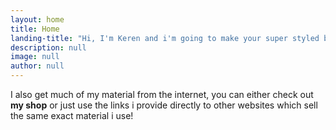 ```yaml
---
layout: home
title: Home
landing-title: "Hi, I'm Keren and i'm going to make your super styled braids!"
description: null
image: null
author: null
---
```


I also get much of my material from the internet, you can either check out **my shop** or just use the links i provide directly to other websites which sell the same exact material i use!